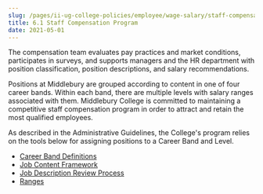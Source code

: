 ```yaml
---
slug: /pages/ii-ug-college-policies/employee/wage-salary/staff-compensation-program
title: 6.1 Staff Compensation Program
date: 2021-05-01
---
```

The compensation team evaluates pay practices and market conditions, participates in surveys, and supports managers and the HR department with position classification, position descriptions, and salary recommendations.

Positions at Middlebury are grouped according to content in one of four career bands. Within each band, there are multiple levels with salary ranges associated with them. Middlebury College is committed to maintaining a competitive staff compensation program in order to attract and retain the most qualified employees.

As described in the Administrative Guidelines, the College's program relies on the tools below for assigning positions to a Career Band and Level.

*   [Career Band Definitions](static/assets/careerbanddefinitions.pdf)
*   [Job Content Framework](https://www.middlebury.edu/media/view/40251/original/JobContentFramework.pdf)
*   [Job Description Review Process](https://www.middlebury.edu/offices/business/hr/comp/review)
*   [Ranges](https://www.middlebury.edu/system/files/media/Middlebury%20Staff%20Pay%20Ranges%20.pdf)